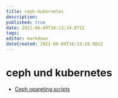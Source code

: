 ```yaml
---
title: ceph-kubernetes
description: 
published: true
date: 2021-06-09T16:13:24.071Z
tags: 
editor: markdown
dateCreated: 2021-06-09T16:13:18.982Z
---
```


# ceph und kubernetes

* [Ceph opareting scripts](https://gitlab.com/tobkern1980/operations-scripts/-/tree/master/operation/storage/ceph)
